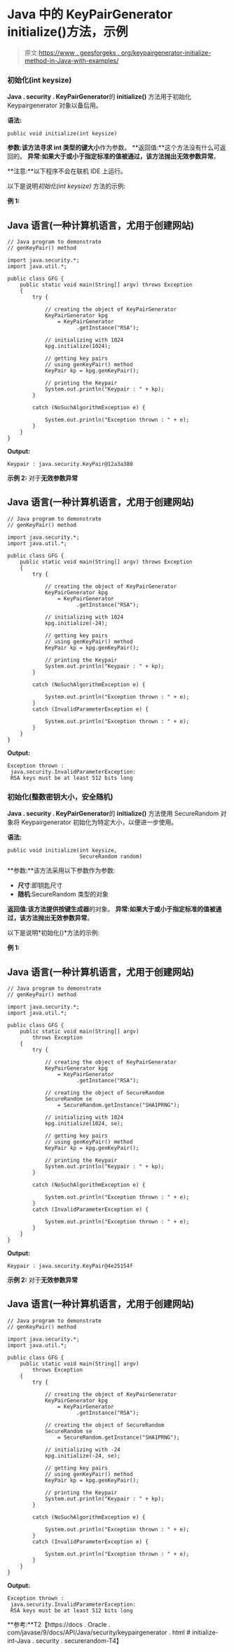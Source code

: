 # Java 中的 KeyPairGenerator initialize()方法，示例

> 原文:[https://www . geesforgeks . org/keypairgenerator-initialize-method-in-Java-with-examples/](https://www.geeksforgeeks.org/keypairgenerator-initialize-method-in-java-with-examples/)

### 初始化(int keysize)

**Java . security . KeyPairGenerator**的 **initialize()** 方法用于初始化 Keypairgenerator 对象以备后用。

**语法:**

```
public void initialize(int keysize)
```

**参数:**该方法寻求 int 类型的**键大小**作为参数。
**返回值:**这个方法没有什么可返回的。
**异常:**如果大于或小于指定标准的值被通过，该方法抛出**无效参数异常**。

**注意:**以下程序不会在联机 IDE 上运行。

以下是说明*初始化(int keysize)* 方法的示例:

**例 1:**

## Java 语言(一种计算机语言，尤用于创建网站)

```
// Java program to demonstrate
// genKeyPair() method

import java.security.*;
import java.util.*;

public class GFG {
    public static void main(String[] argv) throws Exception
    {
        try {

            // creating the object of KeyPairGenerator
            KeyPairGenerator kpg
                = KeyPairGenerator
                      .getInstance("RSA");

            // initializing with 1024
            kpg.initialize(1024);

            // getting key pairs
            // using genKeyPair() method
            KeyPair kp = kpg.genKeyPair();

            // printing the Keypair
            System.out.println("Keypair : " + kp);
        }

        catch (NoSuchAlgorithmException e) {

            System.out.println("Exception thrown : " + e);
        }
    }
}
```

**Output:** 

```
Keypair : java.security.KeyPair@12a3a380
```

**示例 2:** 对于**无效参数异常**

## Java 语言(一种计算机语言，尤用于创建网站)

```
// Java program to demonstrate
// genKeyPair() method

import java.security.*;
import java.util.*;

public class GFG {
    public static void main(String[] argv) throws Exception
    {
        try {

            // creating the object of KeyPairGenerator
            KeyPairGenerator kpg
                = KeyPairGenerator
                      .getInstance("RSA");

            // initializing with 1024
            kpg.initialize(-24);

            // getting key pairs
            // using genKeyPair() method
            KeyPair kp = kpg.genKeyPair();

            // printing the Keypair
            System.out.println("Keypair : " + kp);
        }

        catch (NoSuchAlgorithmException e) {

            System.out.println("Exception thrown : " + e);
        }
        catch (InvalidParameterException e) {

            System.out.println("Exception thrown : " + e);
        }
    }
}
```

**Output:** 

```
Exception thrown :
 java.security.InvalidParameterException:
 RSA keys must be at least 512 bits long
```

### 初始化(整数密钥大小，安全随机)

**Java . security . KeyPairGenerator**的 **initialize()** 方法使用 SecureRandom 对象将 Keypairgenerator 初始化为特定大小，以便进一步使用。

**语法:**

```
public void initialize(int keysize,
                       SecureRandom random)
```

**参数:**该方法采用以下参数作为参数:

*   **尺寸**:即钥匙尺寸
*   **随机**:SecureRandom 类型的对象

**返回值:**该方法提供**按键生成器**的对象。
**异常:**如果大于或小于指定标准的值被通过，该方法抛出**无效参数异常**。

以下是说明*初始化()*方法的示例:

**例 1:**

## Java 语言(一种计算机语言，尤用于创建网站)

```
// Java program to demonstrate
// genKeyPair() method

import java.security.*;
import java.util.*;

public class GFG {
    public static void main(String[] argv)
        throws Exception
    {
        try {

            // creating the object of KeyPairGenerator
            KeyPairGenerator kpg
                = KeyPairGenerator
                      .getInstance("RSA");

            // creating the object of SecureRandom
            SecureRandom se
                = SecureRandom.getInstance("SHA1PRNG");

            // initializing with 1024
            kpg.initialize(1024, se);

            // getting key pairs
            // using genKeyPair() method
            KeyPair kp = kpg.genKeyPair();

            // printing the Keypair
            System.out.println("Keypair : " + kp);
        }

        catch (NoSuchAlgorithmException e) {

            System.out.println("Exception thrown : " + e);
        }
        catch (InvalidParameterException e) {

            System.out.println("Exception thrown : " + e);
        }
    }
}
```

**Output:** 

```
Keypair : java.security.KeyPair@4e25154f
```

**示例 2:** 对于**无效参数异常**

## Java 语言(一种计算机语言，尤用于创建网站)

```
// Java program to demonstrate
// genKeyPair() method

import java.security.*;
import java.util.*;

public class GFG {
    public static void main(String[] argv)
        throws Exception
    {
        try {

            // creating the object of KeyPairGenerator
            KeyPairGenerator kpg
                = KeyPairGenerator
                      .getInstance("RSA");

            // creating the object of SecureRandom
            SecureRandom se
                = SecureRandom.getInstance("SHA1PRNG");

            // initializing with -24
            kpg.initialize(-24, se);

            // getting key pairs
            // using genKeyPair() method
            KeyPair kp = kpg.genKeyPair();

            // printing the Keypair
            System.out.println("Keypair : " + kp);
        }

        catch (NoSuchAlgorithmException e) {

            System.out.println("Exception thrown : " + e);
        }
        catch (InvalidParameterException e) {

            System.out.println("Exception thrown : " + e);
        }
    }
}
```

**Output:** 

```
Exception thrown :
 java.security.InvalidParameterException:
 RSA keys must be at least 512 bits long
```

**参考:**T2【https://docs . Oracle . com/javase/9/docs/API/Java/security/keypairgenerator . html # initialize-int-Java . security . securerandom-T4】